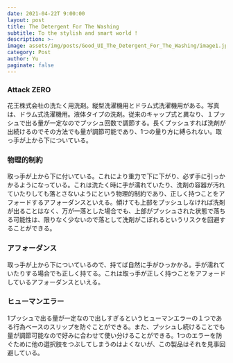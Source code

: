 ```yaml
---
date: 2021-04-22T 9:00:00
layout: post
title: The Detergent For The Washing
subtitle: To the stylish and smart world !
description: >-
image: assets/img/posts/Good_UI_The_Detergent_For_The_Washing/image1.jpg
category: Post
author: Yu
paginate: false
---
```


### Attack ZERO
花王株式会社の洗たく用洗剤。縦型洗濯機用とドラム式洗濯機用がある。写真は、ドラム式洗濯機用。液体タイプの洗剤。従来のキャップ式と異なり、１プッシュで出る量が一定なのでプッシュ回数で調節する。長くプッシュすれば洗剤が出続けるのでその方法でも量が調節可能であり、1つの量り方に縛られない。取っ手が上から下についている。

### 物理的制約
取っ手が上から下に付いている。これにより重力で下に下がり、必ず手に引っかかるようになっている。これは洗たく時に手が濡れていたり、洗剤の容器が汚れていたりしても落とさないようにという物理的制約であり、正しく持つことをアフォードするアフォーダンスといえる。傾けても上部をプッシュしなければ洗剤が出ることはなく、万が一落とした場合でも、上部がプッシュされた状態で落ちる可能性は、限りなく少ないので落として洗剤がこぼれるというリスクを回避することができる。

### アフォーダンス
取っ手が上から下についているので、持てば自然に手がひっかかる。手が濡れていたりする場合でも正しく持てる。これは取っ手が正しく持つことをアフォードしているアフォーダンスといえる。

### ヒューマンエラー
 1プッシュで出る量が一定なので出しすぎるというヒューマンエラーの１つである行為ベースのスリップを防ぐことができる。また、プッシュし続けることでも量が調節可能なので好みに合わせて使い分けることができる。1つのエラーを防ぐために他の選択肢をつぶしてしまうのはよくないが、この製品はそれを見事回避している。
